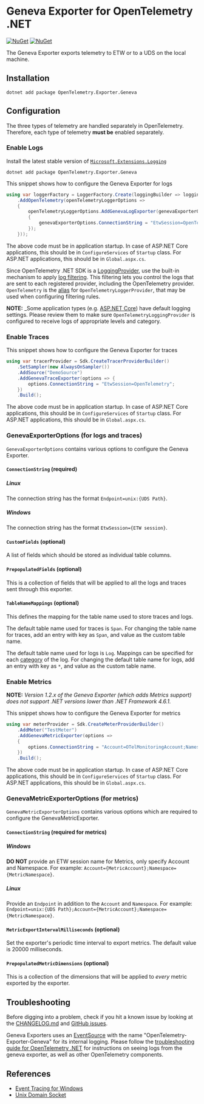 # Geneva Exporter for OpenTelemetry .NET

[![NuGet](https://img.shields.io/nuget/v/OpenTelemetry.Exporter.Geneva.svg)](https://www.nuget.org/packages/OpenTelemetry.Exporter.Geneva)
[![NuGet](https://img.shields.io/nuget/dt/OpenTelemetry.Exporter.Geneva.svg)](https://www.nuget.org/packages/OpenTelemetry.Exporter.Geneva)

The Geneva Exporter exports telemetry to ETW or to a UDS on the local machine.

## Installation

```shell
dotnet add package OpenTelemetry.Exporter.Geneva
```

## Configuration

The three types of telemetry are handled separately in OpenTelemetry.
Therefore, each type of telemetry **must be** enabled separately.

### Enable Logs

Install the latest stable version of
[`Microsoft.Extensions.Logging`](https://www.nuget.org/packages/Microsoft.Extensions.Logging/)

```shell
dotnet add package OpenTelemetry.Exporter.Geneva
```

This snippet shows how to configure the Geneva Exporter for logs

```csharp
using var loggerFactory = LoggerFactory.Create(loggingBuilder => loggingBuilder
    .AddOpenTelemetry(openTelemetryLoggerOptions =>
    {
        openTelemetryLoggerOptions.AddGenevaLogExporter(genevaExporterOptions =>
        {
            genevaExporterOptions.ConnectionString = "EtwSession=OpenTelemetry";
        });
    }));
```

The above code must be in application startup. In case of ASP.NET Core
applications, this should be in `ConfigureServices` of `Startup` class.
For ASP.NET applications, this should be in `Global.aspx.cs`.

Since OpenTelemetry .NET SDK is a
[LoggingProvider](https://docs.microsoft.com/dotnet/core/extensions/logging-providers),
use the built-in mechanism to apply [log
filtering](https://docs.microsoft.com/dotnet/core/extensions/logging?tabs=command-line#how-filtering-rules-are-applied).
This filtering lets you control the logs that are sent to each registered
provider, including the OpenTelemetry provider. `OpenTelemetry` is the
[alias](https://docs.microsoft.com/dotnet/api/microsoft.extensions.logging.provideraliasattribute)
for `OpenTelemetryLoggerProvider`, that may be used when configuring filtering
rules.

**NOTE:** _Some application types (e.g. [ASP.NET
Core](https://docs.microsoft.com/aspnet/core/fundamentals/logging/#configure-logging-1))
have default logging settings. Please review them to make sure
`OpenTelemetryLoggingProvider` is configured to receive logs of appropriate
levels and category.

### Enable Traces

This snippet shows how to configure the Geneva Exporter for traces

```csharp
using var tracerProvider = Sdk.CreateTracerProviderBuilder()
    .SetSampler(new AlwaysOnSampler())
    .AddSource("DemoSource")
    .AddGenevaTraceExporter(options => {
        options.ConnectionString = "EtwSession=OpenTelemetry";
    })
    .Build();
```

The above code must be in application startup. In case of ASP.NET Core
applications, this should be in `ConfigureServices` of `Startup` class.
For ASP.NET applications, this should be in `Global.aspx.cs`.

### GenevaExporterOptions (for logs and traces)

`GenevaExporterOptions` contains various options to configure the Geneva
Exporter.

#### `ConnectionString` (required)

##### Linux

The connection string has the format `Endpoint=unix:{UDS Path}`.

##### Windows

The connection string has the format `EtwSession={ETW session}`.

#### `CustomFields` (optional)

A list of fields which should be stored as individual table columns.

#### `PrepopulatedFields` (optional)

This is a collection of fields that will be applied to all the logs and traces
sent through this exporter.

#### `TableNameMappings` (optional)

This defines the mapping for the table name used to store traces and logs.

The default table name used for traces is `Span`. For changing the table name
for traces, add an entry with key as `Span`, and value as the custom table name.

The default table name used for logs is `Log`. Mappings can be specified for
each
[category](https://docs.microsoft.com/dotnet/core/extensions/logging#log-category)
of the log. For changing the default table name for logs, add an entry with key
as `*`, and value as the custom table name.

### Enable Metrics

**NOTE:** _Version 1.2.x of the Geneva Exporter (which adds Metrics support)
does not support .NET versions lower than .NET Framework 4.6.1._

This snippet shows how to configure the Geneva Exporter for metrics

```csharp
using var meterProvider = Sdk.CreateMeterProviderBuilder()
    .AddMeter("TestMeter")
    .AddGenevaMetricExporter(options =>
    {
        options.ConnectionString = "Account=OTelMonitoringAccount;Namespace=OTelMetricNamespace";
    })
    .Build();
```

The above code must be in application startup. In case of ASP.NET Core
applications, this should be in `ConfigureServices` of `Startup` class.
For ASP.NET applications, this should be in `Global.aspx.cs`.

### GenevaMetricExporterOptions (for metrics)

`GenevaMetricExporterOptions` contains various options which are required to
configure the GenevaMetricExporter.

#### `ConnectionString` (required for metrics)

##### Windows

**DO NOT** provide an ETW session name for Metrics, only specify Account and
Namespace. For example:
`Account={MetricAccount};Namespace={MetricNamespace}`.

##### Linux

Provide an `Endpoint` in addition to the `Account` and `Namespace`.
For example:
`Endpoint=unix:{UDS Path};Account={MetricAccount};Namespace={MetricNamespace}`.

#### `MetricExportIntervalMilliseconds` (optional)

Set the exporter's periodic time interval to export metrics. The default value
is 20000 milliseconds.

#### `PrepopulatedMetricDimensions` (optional)

This is a collection of the dimensions that will be applied to _every_ metric
exported by the exporter.

## Troubleshooting

Before digging into a problem, check if you hit a known issue by looking at the
[CHANGELOG.md](./CHANGELOG.md) and [GitHub
issues](https://github.com/open-telemetry/opentelemetry-dotnet-contrib/issues).

Geneva Exporters uses an
[EventSource](https://docs.microsoft.com/dotnet/api/system.diagnostics.tracing.eventsource)
with the name "OpenTelemetry-Exporter-Geneva" for its internal logging. Please
follow the [troubleshooting guide for OpenTelemetry
.NET](https://github.com/open-telemetry/opentelemetry-dotnet/tree/main/src/OpenTelemetry#troubleshooting)
for instructions on seeing logs from the geneva exporter, as well as other
OpenTelemetry components.

## References

* [Event Tracing for
  Windows](https://docs.microsoft.com/en-us/windows/win32/etw/about-event-tracing)
* [Unix Domain Socket](https://en.wikipedia.org/wiki/Unix_domain_socket)
